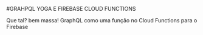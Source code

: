 #GRAHPQL YOGA E FIREBASE CLOUD FUNCTIONS

Que tal? bem massa!
GraphQL como uma função no Cloud Functions para o Firebase
